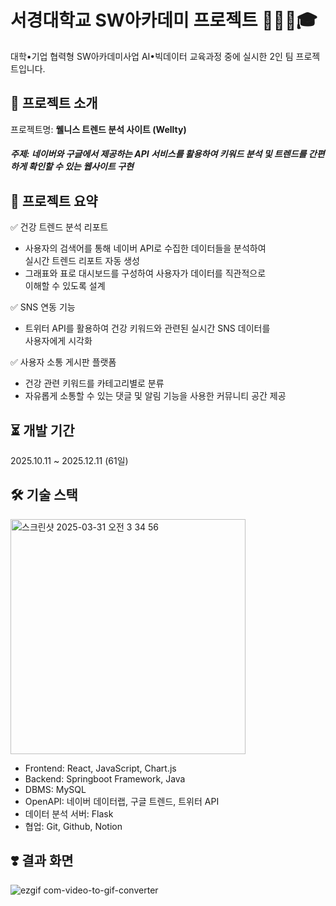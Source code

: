 # **서경대학교 SW아카데미 프로젝트 👩🏻‍💻🎓**
대학•기업 협력형 SW아카데미사업 AI•빅데이터 교육과정 중에 실시한 2인 팀 프로젝트입니다.

## **🌟 프로젝트 소개**
프로젝트명: **웰니스 트렌드 분석 사이트 (Wellty)**
##### 주제: 네이버와 구글에서 제공하는 API 서비스를 활용하여 키워드 분석 및 트렌드를 간편하게 확인할 수 있는 웹사이트 구현 

## **📌 프로젝트 요약**
✅ 건강 트렌드 분석 리포트
  - 사용자의 검색어를 통해 네이버 API로 수집한 데이터들을 분석하여<br> 실시간 트렌드 리포트 자동 생성
  - 그래표와 표로 대시보드를 구성하여 사용자가 데이터를 직관적으로<br> 이해할 수 있도록 설계

✅ SNS 연동 기능
  - 트위터 API를 활용하여 건강 키워드와 관련된 실시간 SNS 데이터를<br> 사용자에게 시각화

✅ 사용자 소통 게시판 플랫폼
  - 건강 관련 키워드를 카테고리별로 분류
  - 자유롭게 소통할 수 있는 댓글 및 알림 기능을 사용한 커뮤니티 공간 제공

## **⏳ 개발 기간**
2025.10.11 ~ 2025.12.11 (61일)

## **🛠️ 기술 스택**
<img width="376" alt="스크린샷 2025-03-31 오전 3 34 56" src="https://github.com/user-attachments/assets/ea6174ee-375f-4c78-b440-6a3365bb3b6f" />

- Frontend: React, JavaScript, Chart.js
- Backend: Springboot Framework, Java
- DBMS: MySQL
- OpenAPI: 네이버 데이터랩, 구글 트렌드, 트위터 API
- 데이터 분석 서버: Flask
- 협업: Git, Github, Notion


## **❣️ 결과 화면**
![ezgif com-video-to-gif-converter](https://github.com/user-attachments/assets/3986ae26-982c-4be6-83ab-4cebb706a3fa)

